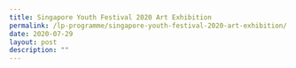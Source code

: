 ```yaml
---
title: Singapore Youth Festival 2020 Art Exhibition
permalink: /lp-programme/singapore-youth-festival-2020-art-exhibition/
date: 2020-07-29
layout: post
description: ""
---
```

